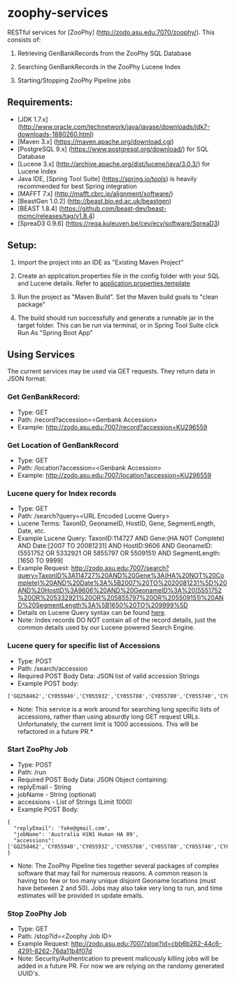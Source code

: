 # zoophy-services
RESTful services for [ZooPhy] (http://zodo.asu.edu:7070/zoophy/). This consists of:

1) Retrieving GenBankRecords from the ZooPhy SQL Database

2) Searching GenBankRecords in the ZooPhy Lucene Index

3) Starting/Stopping ZooPhy Pipeline jobs

## Requirements:
* [JDK 1.7.x] (http://www.oracle.com/technetwork/java/javase/downloads/jdk7-downloads-1880260.html)
* [Maven 3.x] (https://maven.apache.org/download.cgi)
* [PostgreSQL 9.x] (https://www.postgresql.org/download/) for SQL Database
* [Lucene 3.x] (http://archive.apache.org/dist/lucene/java/3.0.3/) for Lucene Index
* Java IDE, [Spring Tool Suite] (https://spring.io/tools) is heavily recommended for best Spring integration
* [MAFFT 7.x] (http://mafft.cbrc.jp/alignment/software/)
* [BeastGen 1.0.2] (http://beast.bio.ed.ac.uk/beastgen)
* [BEAST 1.8.4] (https://github.com/beast-dev/beast-mcmc/releases/tag/v1.8.4)
* [SpreaD3 0.9.6] (https://rega.kuleuven.be/cev/ecv/software/SpreaD3)

## Setup:

1) Import the project into an IDE as "Existing Maven Project"

2) Create an application.properties file in the config folder with your SQL and Lucene details. Refer to [application.properties.template](config/application.properties.template)

3) Run the project as "Maven Build". Set the Maven build goals to "clean package"

4) The build should run successfully and generate a runnable jar in the target folder. This can be run via terminal, or in Spring Tool Suite click Run As "Spring Boot App"

## Using Services
The current services may be used via GET requests. They return data in JSON format:

### Get GenBankRecord:
* Type: GET
* Path: /record?accession=\<Genbank Accession>
* Example: http://zodo.asu.edu:7007/record?accession=KU296559

### Get Location of GenBankRecord
* Type: GET
* Path: /location?accession=\<Genbank Accession>
* Example: http://zodo.asu.edu:7007/location?accession=KU296559

### Lucene query for Index records
* Type: GET
* Path: /search?query=\<URL Encoded Lucene Query>
* Lucene Terms: TaxonID, GeonameID, HostID, Gene, SegmentLength, Date, etc.
* Example Lucene Query: TaxonID:114727 AND Gene:(HA NOT Complete) AND Date:[2007 TO 20081231] AND HostID:9606 AND GeonameID: (5551752 OR 5332921 OR 5855797 OR 5509151) AND SegmentLength:[1650 TO 9999] 
* Example Request:  http://zodo.asu.edu:7007/search?query=TaxonID%3A114727%20AND%20Gene%3A(HA%20NOT%20Complete)%20AND%20Date%3A%5B2007%20TO%2020081231%5D%20AND%20HostID%3A9606%20AND%20GeonameID%3A%20(5551752%20OR%205332921%20OR%205855797%20OR%205509151)%20AND%20SegmentLength%3A%5B1650%20TO%209999%5D 
* Details on Lucene Query syntax can be found [here](https://lucene.apache.org/core/2_9_4/queryparsersyntax.html).
* Note: Index records DO NOT contain all of the record details, just the common details used by our Lucene powered Search Engine. 

### Lucene query for specific list of Accessions
* Type: POST
* Path: /search/accession
* Required POST Body Data: JSON list of valid accession Strings
* Example POST body: 
```
['GQ258462','CY055940','CY055932','CY055788','CY055780','CY055740','CY055661','HQ712184','HM624085']
```

* Note: This service is a work around for searching long specific lists of accessions, rather than using absurdly long GET request URLs. Unfortunately, the current limit is 1000 accessions. This will be refactored in a future PR.* 

### Start ZooPhy Job
* Type: POST
* Path: /run
* Required POST Body Data: JSON Object containing:
 * replyEmail - String
 * jobName - String (optional)
 * accessions - List of Strings (Limit 1000)
* Example POST Body:
```
{
  "replyEmail": 'fake@gmail.com',
  "jobName": 'Australia H1N1 Human HA 09',
  "accessions": ['GQ258462','CY055940','CY055932','CY055788','CY055780','CY055740','CY055661','HQ712184','HM624085']
}
```

* Note: The ZooPhy Pipeline ties together several packages of complex software that may fail for numerous reasons. A common reason is having too few or too many unique disjoint Geoname locations (must have between 2 and 50). Jobs may also take very long to run, and time estimates will be provided in update emails. 

### Stop ZooPhy Job
* Type: GET
* Path: /stop?id=\<Zoophy Job ID>
* Example Request: http://zodo.asu.edu:7007/stop?id=cbb6b262-44c6-4291-8262-76da11b4f07d 
* Note: Security/Authentication to prevent malicously killing jobs will be added in a future PR. For now we are relying on the randomy generated UUID's.
